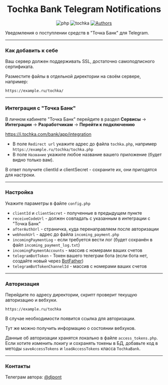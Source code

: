 <div align='center'>

# Tochka Bank Telegram Notifications

![php](https://img.shields.io/badge/php-7.3-blue)
![tochka](https://img.shields.io/badge/tochka-1.37.15-blue)
[![Authors](https://img.shields.io/badge/Authors-djpont-blue)](https://github.com/djpont)

</div>

Уведомления о поступлении средств в "Точка Банк" для Telegram.

---

### Как добавить к себе

Ваш сервер должен поддерживать SSL, достаточно самоподписного сертификата.

Разместите файлы в отдельной директории на своём сервере, например:

`https://example.ru/tochka/`

---

### Интеграция с "Точка Банк"

В личном кабинете "Точка Банк" перейдите в раздел **Сервисы** -> **Интеграции** -> **Разработчикам** -> **Перейти к подключению**

https://i.tochka.com/bank/app/integration

- В поле `Redirect url` укажите адрес до файла `tochka.php`, например `https://example.ru/tochka/tochka.php`
- В поле `Название` укажиле любое название вашего приложение (будет видно только вам).

В ответ получите clientId и clientSecret - сохраните их, они пригодятся для настроки.

---

### Настройка

Укажите параметры в файле `config.php`

- `clientId` и `clientSecret` - полученные в предыдущем пункте
- `receiveCodeUrl` - должен совпадать с указанным в интеграции с "Точка Банк"
- `afterAuthUrl` - страничка, куда перенаправляем после авторизации
- `webhookUrl` - адрес до файла `incoming_payment.php`
- `incomingPaymentLog` - если требуется вести лог (будет сохранён в файл `incoming_payment_log.txt`)
- `incomingPaymentAccounts` - массив с номерами ваших счетов
- `telegramBotToken` - Токен вашего телеграм бота (если бота нет, создайте новый через [BotFather](https://t.me/BotFather))
- `telegramBotTokenChannelId` - массив с номерами ваших счетов

---

### Авторизация

Перейдите по адресу директории, скрипт проверит текущую авторизацию и вебхуки.

`https://example.ru/tochka`

В случае необходимости появится ссылка для авторизации.

Тут же можно получить информацию о состоянии вебхуков.

Данные об авторизации хранятся локально в файле `access_tokens.php`.
Если хотите изменить локигу и сохранять токены в БД, добавьте код в методы `saveAccessTokens` и `loadAccessTokens` класса `TochkaBank`.

---

### Контакты

Телеграм автора: [@djpont](https://t.me/djpont)

